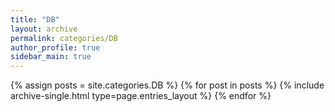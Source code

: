 ```yaml
---
title: "DB"
layout: archive
permalink: categories/DB
author_profile: true
sidebar_main: true
---
```



{% assign posts = site.categories.DB %}
{% for post in posts %} {% include archive-single.html type=page.entries_layout %} {% endfor %}